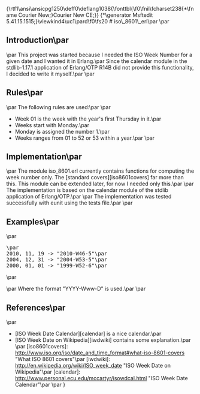 {\rtf1\ansi\ansicpg1250\deff0\deflang1038{\fonttbl{\f0\fnil\fcharset238{\*\fname Courier New;}Courier New CE;}}
{\*\generator Msftedit 5.41.15.1515;}\viewkind4\uc1\pard\f0\fs20 # iso\\_8601\\_erl\par
\par
## Introduction\par
\par
This project was started because I needed the ISO Week Number for a given date and I wanted it in Erlang.\par
Since the calendar module in the stdlib-1.17.1 application of Erlang/OTP R14B did not provide this functionality, I decided to write it myself.\par
\par
## Rules\par
\par
The following rules are used:\par
\par
* Week 01 is the week with the year's first Thursday in it.\par
* Weeks start with Monday.\par
* Monday is assigned the number 1.\par
* Weeks ranges from 01 to 52 or 53 within a year.\par
\par
## Implementation\par
\par
The module iso_8601.erl currently contains functions for computing the week number only. The [standard covers][iso8601covers] far more than this. This module can be extended later, for now I needed only this.\par
\par
The implementation is based on the calendar module of the stdlib application of Erlang/OTP.\par
\par
The implementation was tested successfully with eunit using the tests file.\par
\par
## Examples\par
\par
<pre>\par
2010, 11, 19 -> "2010-W46-5"\par
2004, 12, 31 -> "2004-W53-5"\par
2000, 01, 01 -> "1999-W52-6"\par
</pre>\par
\par
Where the format "YYYY-Www-D" is used.\par
\par
## References\par
\par
* [ISO Week Date Calendar][calendar] is a nice calendar.\par
* [ISO Week Date on Wikipedia][iwdwiki] contains some explanation.\par
\par
[iso8601covers]: http://www.iso.org/iso/date_and_time_format#what-iso-8601-covers "What ISO 8601 covers"\par
[iwdwiki]: http://en.wikipedia.org/wiki/ISO_week_date "ISO Week Date on Wikipedia"\par
[calendar]: http://www.personal.ecu.edu/mccartyr/isowdcal.html "ISO Week Date Calendar"\par
\par
}
 
